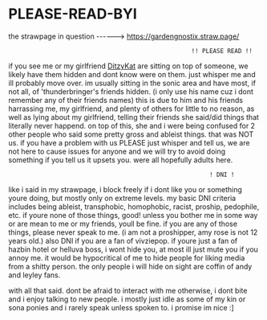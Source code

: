 # PLEASE-READ-BYI
the strawpage in question ------> https://gardengnostix.straw.page/

                                                       !! PLEASE READ !!

if you see me or my girlfriend <a href="https://github.com/DitzyKat">DitzyKat</a> are sitting on top of someone, we likely have them hidden and dont know were on them. just whisper me and ill probably move over. im usually sitting in the sonic area and have most, if not all, of 'thunderbringer's friends hidden.
(i only use his name cuz i dont remember any of their friends names) this is due to him and his friends harrassing me, my girlfriend, and plenty of others for little to no reason, as well as lying about my girlfriend, telling their friends she said/did things that literally never happend. on top of this, she and i were being confused for 2 other people who said some pretty gross and ableist things.
that was NOT us. if you have a problem with us PLEASE just whisper and tell us, we are not here to cause issues for anyone and we will try to avoid doing something if you tell us it upsets you. were all hopefully adults here.


                                                            ! DNI !
like i said in my strawpage, i block freely if i dont like you or something youre doing, but mostly only on extreme levels. my basic DNI criteria includes being ableist, transphobic, homophobic, racist, proship, pedophile, etc.
if youre none of those things, good! unless you bother me in some way or are mean to me or my friends, youll be fine. if you are any of those things, please never speak to me. (i am not a proshipper, amy rose is not 12 years old.)
also DNI if you are a fan of vivziepop. if youre just a fan of hazbin hotel or helluva boss, i wont hide you, at most ill just mute you if you annoy me. it would be hypocritical of me to hide people for liking media from a shitty person.
the only people i will hide on sight are coffin of andy and leyley fans. 

with all that said. dont be afraid to interact with me otherwise, i dont bite and i enjoy talking to new people. i mostly just idle as some of my kin or sona ponies and i rarely speak unless spoken to.
i promise im nice :]
